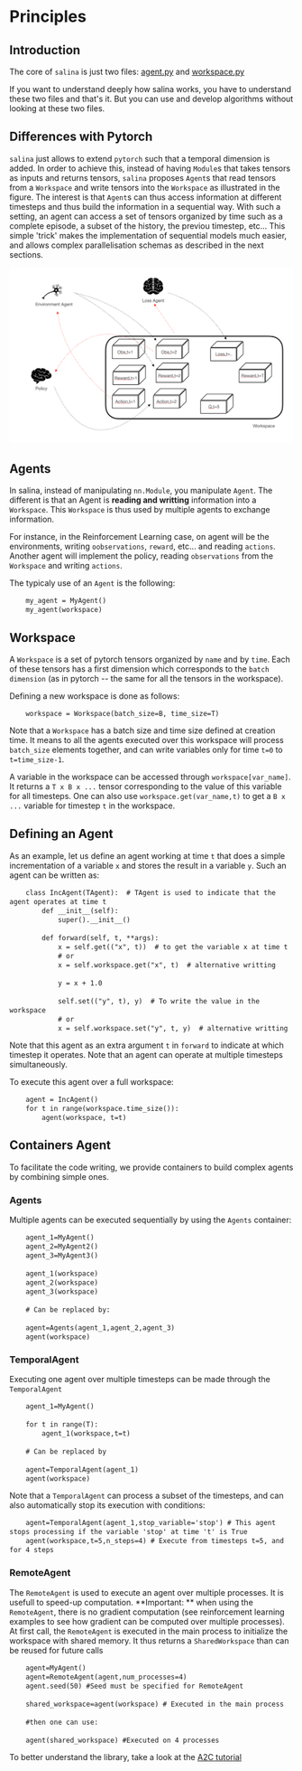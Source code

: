 # Principles

## Introduction

The core of `salina` is just two files: [agent.py](../salina/agent.py) and [workspace.py](../salina/workspace.py)

If you want to understand deeply how salina works, you have to understand these two files and that's it. But you can use and develop algorithms without looking at these two files.

## Differences with Pytorch

`salina` just allows to extend `pytorch` such that a temporal dimension is added. In order to achieve this, instead of having `Module`s that takes tensors as inputs and returns tensors, `salina` proposes `Agent`s that read tensors from a `Workspace` and write tensors into the `Workspace` as illustrated in the figure. The interest is that `Agent`s can thus access information at different timesteps and thus build the information in a sequential way. With such a setting, an agent can access a set of tensors organized by time such as a complete episode, a subset of the history, the previou timestep, etc... This simple 'trick' makes the implementation of sequential models much easier, and allows complex parallelisation schemas as described in the next sections.

![Principles of Salina](fig1.png)

## Agents

In salina, instead of manipulating `nn.Module`, you manipulate `Agent`. The different is that an Agent is **reading and writting** information into a `Workspace`. This `Workspace` is thus used by multiple agents to exchange information.

For instance, in the Reinforcement Learning case, on agent will be the environments, writing `oobservations`, `reward`, etc... and reading `actions`. Another agent will implement the policy, reading `observations` from the `Workspace` and writing `actions`.

The typicaly use of an `Agent` is the following:
```
    my_agent = MyAgent()
    my_agent(workspace)
```


## Workspace

A `Workspace` is a set of pytorch tensors organized by `name` and by `time`. Each of these tensors has a first dimension which corresponds to the `batch dimension` (as in pytorch -- the same for all the tensors in the workspace).

Defining a new workspace is done as follows:
```
    workspace = Workspace(batch_size=B, time_size=T)
```

Note that a `Workspace` has a batch size and time size defined at creation time. It means to all the agents executed over this workspace will process `batch_size` elements together, and can write variables only for time `t=0` to `t=time_size-1`.

A variable in the workspace can be accessed through `workspace[var_name]`. It returns a `T x B x ...` tensor corresponding to the value of this variable for all timesteps. One can also use `workspace.get(var_name,t)` to get a `B x ...` variable for timestep `t` in the workspace.

## Defining an Agent

As an example, let us define an agent working at time `t` that does a simple incrementation of a variable `x` and stores the result in a variable `y`. Such an agent can be written as:

```
    class IncAgent(TAgent):  # TAgent is used to indicate that the agent operates at time t
        def __init__(self):
            super().__init__()

        def forward(self, t, **args):
            x = self.get(("x", t))  # to get the variable x at time t
            # or
            x = self.workspace.get("x", t)  # alternative writting

            y = x + 1.0

            self.set(("y", t), y)  # To write the value in the workspace
            # or
            x = self.workspace.set("y", t, y)  # alternative writting
```

Note that this agent as an extra argument `t` in `forward` to indicate at which timestep it operates. Note that an agent can operate at multiple timesteps simultaneously.

To execute this agent over a full workspace:
```
    agent = IncAgent()
    for t in range(workspace.time_size()):
        agent(workspace, t=t)
```

## Containers Agent

To facilitate the code writing, we provide containers to build complex agents by combining simple ones.

### Agents

Multiple agents can be executed sequentially by using the `Agents` container:
```
    agent_1=MyAgent()
    agent_2=MyAgent2()
    agent_3=MyAgent3()

    agent_1(workspace)
    agent_2(workspace)
    agent_3(workspace)

    # Can be replaced by:

    agent=Agents(agent_1,agent_2,agent_3)
    agent(workspace)
```

### TemporalAgent

Executing one agent over multiple timesteps can be made through the `TemporalAgent`
```
    agent_1=MyAgent()

    for t in range(T):
        agent_1(workspace,t=t)

    # Can be replaced by

    agent=TemporalAgent(agent_1)
    agent(workspace)
```
Note that a `TemporalAgent` can process a subset of the timesteps, and can also automatically stop its execution with conditions:

```
    agent=TemporalAgent(agent_1,stop_variable='stop') # This agent stops processing if the variable 'stop' at time 't' is True
    agent(workspace,t=5,n_steps=4) # Execute from timesteps t=5, and for 4 steps
```

### RemoteAgent

The `RemoteAgent` is used to execute an agent over multiple processes. It is usefull to speed-up computation. **Important: ** when using the `RemoteAgent`, there is no gradient computation (see reinforcement learning examples to see how gradient can be computed over multiple processes). At first call, the `RemoteAgent` is executed in the main process to initialize the workspace with shared memory. It thus returns a `SharedWorkspace` than can be reused for future calls

```
    agent=MyAgent()
    agent=RemoteAgent(agent,num_processes=4)
    agent.seed(50) #Seed must be specified for RemoteAgent

    shared_workspace=agent(workspace) # Executed in the main process

    #then one can use:

    agent(shared_workspace) #Executed on 4 processes
```

To better understand the library, take a look at the [A2C tutorial](/salina_examples/rl/a2c)
